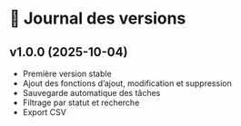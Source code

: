 # 🧾 Journal des versions

## v1.0.0 (2025-10-04)
- Première version stable
- Ajout des fonctions d’ajout, modification et suppression
- Sauvegarde automatique des tâches
- Filtrage par statut et recherche
- Export CSV
